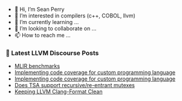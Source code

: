 - 👋 Hi, I’m Sean Perry
- 👀 I’m interested in compilers (c++, COBOL, llvm)
- 🌱 I’m currently learning ...
- 💞️ I’m looking to collaborate on ...
- 📫 How to reach me ...

<!---
s66perry/s66perry is a ✨ special ✨ repository because its `README.md` (this file) appears on your GitHub profile.
You can click the Preview link to take a look at your changes.
--->
### 📕 Latest LLVM Discourse Posts

<!-- DISCOURSE-LLVM:START -->
- [MLIR benchmarks](https://llvm.discourse.group/t/mlir-benchmarks/4945/27)
- [Implementing code coverage for custom programming language](https://llvm.discourse.group/t/implementing-code-coverage-for-custom-programming-language/6054/7)
- [Implementing code coverage for custom programming language](https://llvm.discourse.group/t/implementing-code-coverage-for-custom-programming-language/6054/6)
- [Does TSA support recursive/re-entrant mutexes](https://llvm.discourse.group/t/does-tsa-support-recursive-re-entrant-mutexes/4831/2)
- [Keeping LLVM Clang-Format Clean](https://llvm.discourse.group/t/keeping-llvm-clang-format-clean/6078/5)
<!-- DISCOURSE-LLVM:END -->
